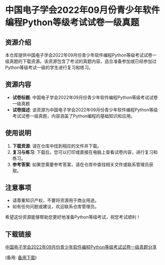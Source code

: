 # 中国电子学会2022年09月份青少年软件编程Python等级考试试卷一级真题

## 资源介绍

本仓库提供中国电子学会2022年09月份青少年软件编程Python等级考试试卷一级真题的下载资源。该资源包含了考试的真题内容，适合准备参加或已经参加过Python等级考试一级的学生进行复习和练习。

## 资源内容

- **试卷标题**: 中国电子学会2022年09月份青少年软件编程Python等级考试试卷一级真题
- **试卷描述**: 该资源为中国电子学会2022年09月份青少年软件编程Python等级考试试卷一级真题，内容涵盖了Python编程的基础知识和应用。

## 使用说明

1. **下载资源**: 请在仓库中找到相应的文件并下载。
2. **复习与练习**: 下载后，您可以打印或直接在电脑上查看试卷内容，进行复习和练习。
3. **参考答案**: 如果您需要参考答案，请在仓库中查找相关文件或联系管理员获取。

## 注意事项

- 请尊重知识产权，不要将资源用于商业用途。
- 如有任何问题或建议，欢迎联系仓库管理员。

希望这份资源能够帮助您更好地准备Python等级考试，祝您考试顺利！

## 下载链接
[中国电子学会2022年09月份青少年软件编程Python等级考试试卷一级真题分享](https://pan.quark.cn/s/03d406387a7c) 

(备用: [备用下载](https://pan.baidu.com/s/1alvUH7dlUUBkEFqOLscJ3g?pwd=1234))
